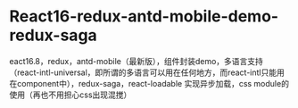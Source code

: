 # React16-redux-antd-mobile-demo-redux-saga
eact16.8，redux，antd-mobile（最新版），组件封装demo，多语言支持（react-intl-universal，即所谓的多语言可以用在任何地方，而react-intl只能用在component中），redux-saga，react-loadable 实现异步加载，css module的使用（再也不用担心css出现混搅）

